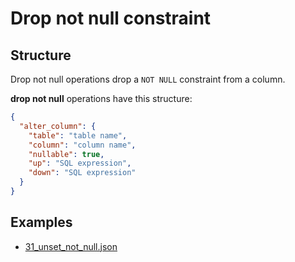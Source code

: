 # Drop not null constraint

## Structure

Drop not null operations drop a `NOT NULL` constraint from a column.

**drop not null** operations have this structure:

```json
{
  "alter_column": {
    "table": "table name",
    "column": "column name",
    "nullable": true,
    "up": "SQL expression",
    "down": "SQL expression"
  }
}
```

## Examples

- [31_unset_not_null.json](../../../examples/31_unset_not_null.json)
